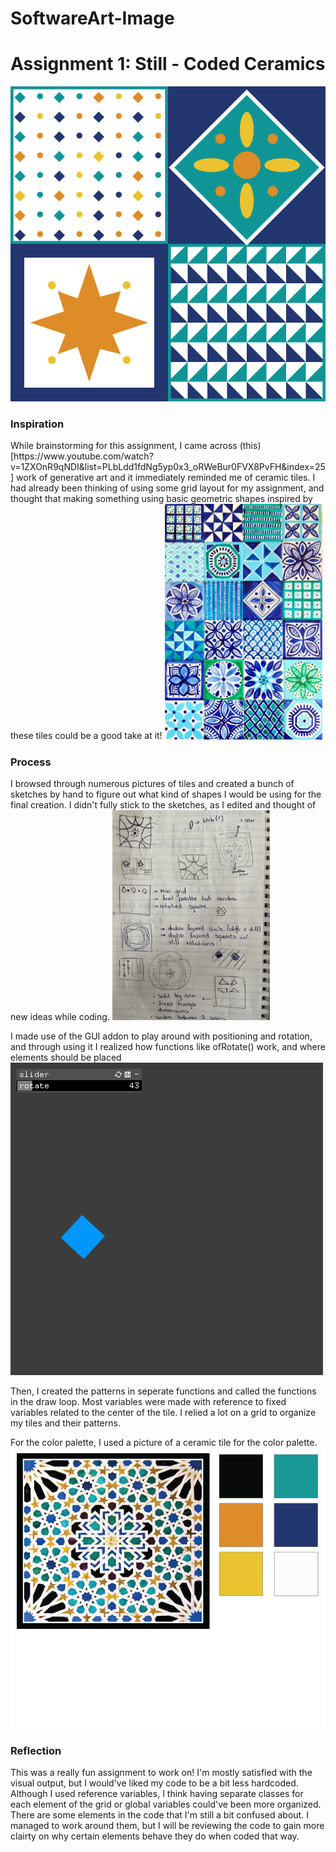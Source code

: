 # SoftwareArt-Image
<h1> Assignment 1: Still - Coded Ceramics </h1>
<img src = Assignment1/bin/data/screenshot3.png>

<h3> Inspiration </h3>
While brainstorming for this assignment, I came across (this)[https://www.youtube.com/watch?v=1ZXOnR9qNDI&list=PLbLdd1fdNg5yp0x3_oRWeBur0FVX8PvFH&index=25] work of generative art and it immediately reminded me of ceramic tiles. I had already been thinking of using some grid layout for my assignment, and thought that making something using basic geometric shapes inspired by these tiles could be a good take at it!

  <img src = Assignment1/bin/data/inspo.jpg width= 50% height = 50%>

    

<h3> Process </h3> 
I browsed through numerous pictures of tiles and created a bunch of sketches by hand to figure out what kind of shapes I would be using for the final creation. I didn't fully stick to the sketches, as I edited and thought of new ideas while coding. 

  <img src = Assignment1/bin/data/sketches.jpg width=50% height = 50%>

     
 I made use of the GUI addon to play around with positioning and rotation, and through using it I realized how functions like ofRotate() work, and where elements should be placed 
 <img src = Assignment1/bin/data/guiScreenshot.png>
 
 Then, I created the patterns in seperate functions and called the functions in the draw loop. Most variables were made with reference to fixed variables related to the center of the tile. I relied a lot on a grid to organize my tiles and their patterns. 
 
 For the color palette, I used a picture of a ceramic tile for the color palette. 
 <img src = Assignment1/bin/data/ColorPalette.png > 
 
 <h3> Reflection </h3>
 This was a really fun assignment to work on! I'm mostly satisfied with the visual output, but I would've liked my code to be a bit less hardcoded. Although I used reference variables, I think having separate classes for each element of the grid or global variables could've been more organized. 
 There are some elements in the code that I'm still a bit confused about. I managed to work around them, but I will be reviewing the code to gain more clairty on why certain elements behave they do when coded that way. 
 
 
 
 
 
 




